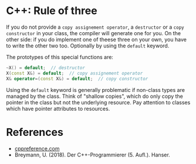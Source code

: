 # C++: Rule of three

If you do not provide a `copy assignement operator`, a `destructor` or a `copy constructor` in your class, the compiler will generate one for you. On the other side: if you do implement one of theese three on your own, you have to write the other two too. Optionally by using the `default` keyword.

The prototypes of this special functions are:

```c++
~X() = default;  // destructor
X(const X&) = default;  // copy assignement operator
X& operator=(const X&) = default;  // copy constructor
```

Using the `default` keyword is generally problematic if non-class types are managed by the class. Think of "shallow copies", which do only copy the pointer in the class but not the underlying resource. Pay attention to classes which have pointer attributes to resources.

# References

- [cppreference.com](https://en.cppreference.com/w/cpp/language/rule_of_three)
- Breymann, U. (2018). Der C++-Programmierer (5. Aufl.). Hanser.
